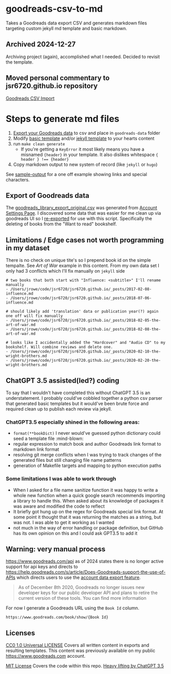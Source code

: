 # goodreads-csv-to-md

Takes a Goodreads data export CSV and generates markdown files targeting custom jekyll md template and basic markdown.

## Archived 2024-12-27

Archiving project (again), accomplished what I needed. Decided to revisit the template.

## Moved personal commentary to jsr6720.github.io repository

[Goodreads CSV Import](https://github.com/jsr6720/jsr6720.github.io/blob/7baa2a416b2fc2273df83b6ebcdc30f036a43977/_posts/2024-04-22-goodreads-csv-import.md)

# Steps to generate md files

1. [Export your Goodreads data](#export-of-goodreads-data) to csv and place in `goodreads-data` folder
2. Modify [basic template](/md-template.md) and/or [jekyll template](/jekyll-template.md) to your hearts content
3. run `make clean generate`
    * If you're getting a `KeyError` it most likely means you have a misnamed `{header}` in your template. It also dislikes whitespace `{ header } !== {header}` 
4. Copy markdown output to new system of record (like `jekyll` or `hugo`)

See [sample-output](/sample-output/) for a one off example showing links and special characters.

## Export of Goodreads data

The [goodreads_library_export_original.csv](./goodreads-data/goodreads-library-export-original.csv) was generated from [Account Settings Page](https://help.goodreads.com/s/article/How-do-I-get-a-copy-of-my-data-from-Goodreads). I discovered some data that was easier for me clean up via goodreads UI so I [re-exported](./goodreads-data/goodreads-library-export.csv) for use with this script. Specifically the deleting of books from the "Want to read" bookshelf.

## Limitations / Edge cases not worth programming in my dataset

There is no check on unique tite's so I prepend book id on the simple tempalte. See *Art of War* example in this content. From my own data set I only had 3 conflicts which I'll fix manually on `jekyll` side

```
# two books that both start with "Influence: <subtitle>" I'll rename manually
- /Users/jrowe/code/jsr6720/jsr6720.github.io/_posts/2017-02-08-influence.md
- /Users/jrowe/code/jsr6720/jsr6720.github.io/_posts/2018-07-06-influence.md

# should likely add 'translation' data or publication year(?) again one off will fix manually
- /Users/jrowe/code/jsr6720/jsr6720.github.io/_posts/2018-02-05-the-art-of-war.md
- /Users/jrowe/code/jsr6720/jsr6720.github.io/_posts/2018-02-08-the-art-of-war.md

# looks like I accidentally added the "Hardcover" and "Audio CD" to my bookshelf. Will combine reviews and delete one.
- /Users/jrowe/code/jsr6720/jsr6720.github.io/_posts/2020-02-10-the-wright-brothers.md
- /Users/jrowe/code/jsr6720/jsr6720.github.io/_posts/2020-02-20-the-wright-brothers.md
```

## ChatGPT 3.5 assisted(led?) coding

To say that I wouldn't have completed this without ChatGPT 3.5 is an understatement. I probably could've cobbled together a python csv parser that generated basic templates but it would've been brute force and required clean up to publish each review via jekyll.

### ChatGPT3.5 especially shined in the following areas:

* `format(**bookDict)` I never would've guessed python dictionary could seed a template file :mind-blown:
* regular expression to match book and author Goodreads link format to markdown link format
* resolving git merge conflicts when I was trying to track changes of the generated files but still changing file name patterns
* generation of Makefile targets and mapping to python execution paths

### Some limitations I was able to work through

* When I asked for a file name sanitize function it was happy to write a whole new function when a quick google search recommends importing a library to handle this. When asked about its knowledge of packages it was aware and modified the code to reflect
* It briefly got hung up on the regex for Goodreads special link format. At some point it thought that it was returning the matches as a string, but was not. I was able to get it working as I wanted
* not much in the way of error handling or package definition, but GitHub has its own opinion on this and I could ask GPT3.5 to add it

## Warning: very manual process

<https://www.goodreads.com/api> as of 2024 states there is no longer active support for api keys and directs to <https://help.goodreads.com/s/article/Does-Goodreads-support-the-use-of-APIs> which directs users to use the [account data export feature](#export-of-goodreads-data).

> As of December 8th 2020, Goodreads no longer issues new developer keys for our public developer API and plans to retire the current version of these tools. You can find more information 

For now I generate a Goodreads URL using the `Book Id` column.

`https://www.goodreads.com/book/show/{Book Id}`

## Licenses

[CC0 1.0 Universal LICENSE](/LICENSE) Covers all written content in exports and resulting templates. This content was previously available on my public <https://www.goodreads.com> account.

[MIT License](/CODE-LICENSE) Covers the code within this repo. [Heavy lifting by ChatGPT 3.5](/ChatGPT35-prompt-log.md)
